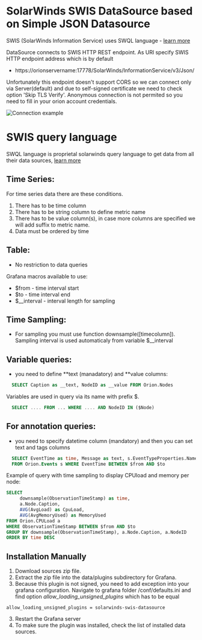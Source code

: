 # SolarWinds SWIS DataSource based on Simple JSON Datasource

SWIS (SolarWinds Information Service) uses SWQL language - [learn more](https://github.com/solarwinds/OrionSDK/wiki/About-SWIS)

DataSource connects to SWIS HTTP REST endpoint. As URl specify SWIS HTTP endpoint address which is by default

- https://orionservername:17778/SolarWinds/InformationService/v3/Json/

Unfortunately this endpoint doesn't support CORS so we can connect only via Server(default)
and due to self-signed certificate we need to check option 'Skip TLS Verify'. Anonymous connection
is not permited so you need to fill in your orion account credentials.

![Connection example](src/docs/img/datasource_connect.jpg)

# SWIS query language

SWQL language is proprietal solarwinds query language to get data from all their data sources, [learn more](https://github.com/solarwinds/OrionSDK/wiki/About-SWIS)

## Time Series:

For time series data there are these conditions.

1. There has to be time column
2. There has to be string column to define metric name
3. There has to be value column(s), in case more columns are specified we will add suffix to metric name.
4. Data must be ordered by time

## Table:

- No restriction to data queries

Grafana macros available to use:

- $from - time interval start
- $to - time interval end
- $\_\_interval - interval length for sampling

## Time Sampling:

- For sampling you must use function downsample([timecolumn]). Sampling interval is used automaticaly from variable $\_\_interval

## Variable queries:

- you need to define **text (manadatory) and **value columns:

```sql
  SELECT Caption as __text, NodeID as __value FROM Orion.Nodes
```

Variables are used in query via its name with prefix $.

```sql
  SELECT .... FROM ... WHERE .... AND NodeID IN ($Node)
```

## For annotation queries:

- you need to specify datetime column (mandatory) and then you can set text and tags columns

```sql
  SELECT EventTime as time, Message as text, s.EventTypeProperties.Name as tags
  FROM Orion.Events s WHERE EventTime BETWEEN $from AND $to
```

Example of query with time sampling to display CPUload and memory per node:

```sql
SELECT
     downsample(ObservationTimeStamp) as time,
     a.Node.Caption,
     AVG(AvgLoad) as CpuLoad,
     AVG(AvgMemoryUsed) as MemoryUsed
FROM Orion.CPULoad a
WHERE ObservationTimeStamp BETWEEN $from AND $to
GROUP BY downsample(ObservationTimeStamp), a.Node.Caption, a.NodeID
ORDER BY time DESC
```

## Installation Manually

1. Download sources zip file.
2. Extract the zip file into the data/plugins subdirectory for Grafana.
3. Because this plugin is not signed, you need to add exception into your grafana configuration. Navigate to grafana folder /conf/defaults.ini and find option _allow_loading_unsigned_plugins_ which has to be equal

```
allow_loading_unsigned_plugins = solarwinds-swis-datasource
```

3. Restart the Grafana server
4. To make sure the plugin was installed, check the list of installed data sources.
